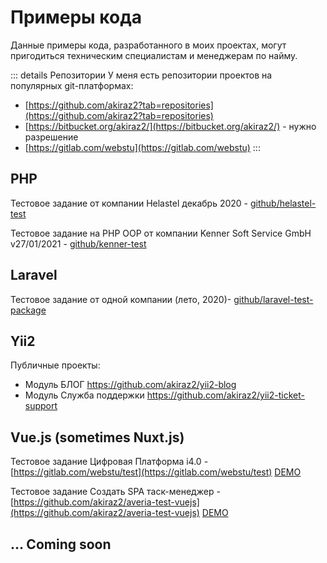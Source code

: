 # Примеры кода

Данные примеры кода, разработанного в моих проектах, могут пригодиться техническим специалистам и менеджерам по найму.

::: details Репозитории
У меня есть репозитории проектов на популярных git-платформах:

* [https://github.com/akiraz2?tab=repositories](https://github.com/akiraz2?tab=repositories)
* [https://bitbucket.org/akiraz2/](https://bitbucket.org/akiraz2/) - нужно разрешение
* [https://gitlab.com/webstu](https://gitlab.com/webstu)
:::

## PHP

Тестовое задание от компании Helastel декабрь 2020 - [github/helastel-test](https://github.com/akiraz2/helastel-test)

Тестовое задание на PHP ООР от компании Kenner Soft Service GmbH v27/01/2021 - [github/kenner-test](https://github.com/akiraz2/kenner-test)


## Laravel

Тестовое задание от одной компании (лето, 2020)- [github/laravel-test-package](https://github.com/akiraz2/laravel-test-package)

## Yii2

Публичные проекты:
- Модуль БЛОГ https://github.com/akiraz2/yii2-blog
- Модуль Служба поддержки https://github.com/akiraz2/yii2-ticket-support

## Vue.js (sometimes Nuxt.js)

Тестовое задание Цифровая Платформа i4.0 - [https://gitlab.com/webstu/test](https://gitlab.com/webstu/test) [DEMO](https://webstu.gitlab.io/test/#/)

Тестовое задание Создать SPA таск-менеджер - [https://github.com/akiraz2/averia-test-vuejs](https://github.com/akiraz2/averia-test-vuejs) [DEMO](https://akiraz2.github.io/averia-test-vuejs/#/)


## ... Coming soon
